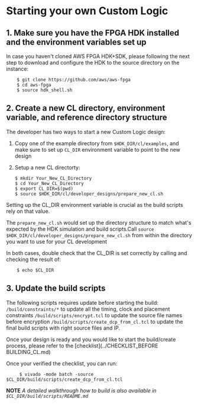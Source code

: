 # Starting your own Custom Logic

## 1. Make sure you have the FPGA HDK installed and the environment variables set up

In case you haven't cloned AWS FPGA HDK+SDK, please following the next step to download and configure the HDK to the source directory on the instance:

        $ git clone https://github.com/aws/aws-fpga
        $ cd aws-fpga
        $ source hdk_shell.sh

## 2. Create a new CL directory, environment variable, and reference directory structure

The developer has two ways to start a new Custom Logic design:

 1) Copy one of the example directory from `$HDK_DIR/cl/examples`, and make sure to set up `CL_DIR` environment variable to point to the new design 
 
 2) Setup a new CL directorty:
 
        $ mkdir Your_New_CL_Directory
        $ cd Your_New_CL_Directory
        $ export CL_DIR=$(pwd)
        $ source $HDK_DIR/cl/developer_designs/prepare_new_cl.sh 
        
Setting up the CL_DIR environment variable is crucial as the build scripts rely on that value.

The `prepare_new_cl.sh` would set up the directory structure to match what's expected by the HDK simulation and build scripts.Call `source $HDK_DIR/cl/developer_designs/prepare_new_cl.sh` from within the directory you want to use for your CL development

In both cases, double check that the CL_DIR is set correctly by calling and checking the result of:

        $ echo $CL_DIR

## 3. Update the build scripts

The following scripts requires update before starting the build:
        `/build/constraints/*`   to update all the timing, clock and placement constraints
        `/build/scripts/encrypt.tcl`   to update the source file names before encryption
        `/build/scripts/create_dcp_from_cl.tcl`   to update the final build scripts with right source files and IP.
        
Once your design is ready and you would like to start the build/create process, please refer to the [checklist](../CHECKLIST_BEFORE BUILDING_CL.md)

Once your verified the checklist, you can run:

         $ vivado -mode batch -source $CL_DIR/build/scripts/create_dcp_from_cl.tcl
         
**NOTE** *A detailed walkthrough how to build is also available in `$CL_DIR/build/scripts/README.md`*


